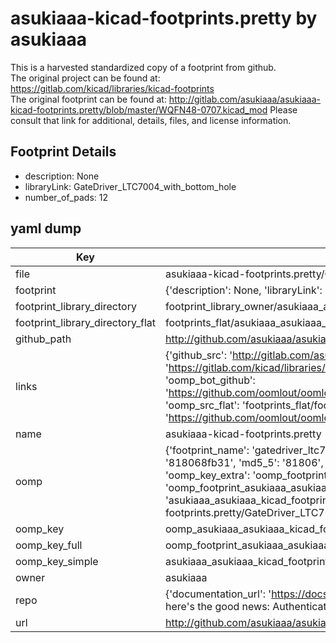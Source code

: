 # asukiaaa-kicad-footprints.pretty by asukiaaa  
This is a harvested standardized copy of a footprint from github.  
The original project can be found at:  
https://gitlab.com/kicad/libraries/kicad-footprints  
The original footprint can be found at:
http://gitlab.com/asukiaaa/asukiaaa-kicad-footprints.pretty/blob/master/WQFN48-0707.kicad_mod
Please consult that link for additional, details, files, and license information.  
## Footprint Details
* description: None  
* libraryLink: GateDriver_LTC7004_with_bottom_hole  
* number_of_pads: 12  
## yaml dump  
| Key | Value |  
| --- | --- |  
| file | asukiaaa-kicad-footprints.pretty/GateDriver_LTC7004_with_bottom_hole.kicad_mod |  
| footprint | {'description': None, 'libraryLink': 'GateDriver_LTC7004_with_bottom_hole', 'number_of_pads': 12} |  
| footprint_library_directory | footprint_library_owner/asukiaaa_asukiaaa-kicad-footprints.pretty |  
| footprint_library_directory_flat | footprints_flat/asukiaaa_asukiaaa_kicad_footprints_gatedriver_ltc7004_with_bottom_hole/working |  
| github_path | http://github.com/asukiaaa/asukiaaa-kicad-footprints.pretty/blob/master/GateDriver_LTC7004_with_bottom_hole.kicad_mod |  
| links | {'github_src': 'http://gitlab.com/asukiaaa/asukiaaa-kicad-footprints.pretty/blob/master/WQFN48-0707.kicad_mod', 'github_src_repo': 'https://gitlab.com/kicad/libraries/kicad-footprints', 'oomp_bot': 'footprints/asukiaaa_asukiaaa_kicad_footprints_gatedriver_ltc7004_with_bottom_hole/working', 'oomp_bot_github': 'https://github.com/oomlout/oomlout_oomp_footprint_bot/tree/main/footprints/asukiaaa_asukiaaa_kicad_footprints_gatedriver_ltc7004_with_bottom_hole/working', 'oomp_src_flat': 'footprints_flat/footprints_flat/asukiaaa_asukiaaa_kicad_footprints_gatedriver_ltc7004_with_bottom_hole/working', 'oomp_src_flat_github': 'https://github.com/oomlout/oomlout_oomp_footprint_src/tree/main/footprints_flat/asukiaaa_asukiaaa_kicad_footprints_gatedriver_ltc7004_with_bottom_hole/working'} |  
| name | asukiaaa-kicad-footprints.pretty |  
| oomp | {'footprint_name': 'gatedriver_ltc7004_with_bottom_hole', 'library_name': 'asukiaaa_kicad_footprints', 'md5': '818068fb31fe87439efdf22546734896', 'md5_10': '818068fb31', 'md5_5': '81806', 'md5_6': '818068', 'oomp_key': 'oomp_asukiaaa_asukiaaa_kicad_footprints_gatedriver_ltc7004_with_bottom_hole', 'oomp_key_extra': 'oomp_footprint_asukiaaa_asukiaaa_kicad_footprints_gatedriver_ltc7004_with_bottom_hole', 'oomp_key_full': 'oomp_footprint_asukiaaa_asukiaaa_kicad_footprints_gatedriver_ltc7004_with_bottom_hole_818068', 'oomp_key_simple': 'asukiaaa_asukiaaa_kicad_footprints_gatedriver_ltc7004_with_bottom_hole', 'original_filename': 'asukiaaa-kicad-footprints.pretty/GateDriver_LTC7004_with_bottom_hole.kicad_mod', 'owner_name': 'asukiaaa'} |  
| oomp_key | oomp_asukiaaa_asukiaaa_kicad_footprints_gatedriver_ltc7004_with_bottom_hole |  
| oomp_key_full | oomp_footprint_asukiaaa_asukiaaa_kicad_footprints_gatedriver_ltc7004_with_bottom_hole |  
| oomp_key_simple | asukiaaa_asukiaaa_kicad_footprints_gatedriver_ltc7004_with_bottom_hole |  
| owner | asukiaaa |  
| repo | {'documentation_url': 'https://docs.github.com/rest/overview/resources-in-the-rest-api#rate-limiting', 'message': "API rate limit exceeded for 84.66.173.59. (But here's the good news: Authenticated requests get a higher rate limit. Check out the documentation for more details.)"} |  
| url | http://github.com/asukiaaa/asukiaaa-kicad-footprints.pretty |  

